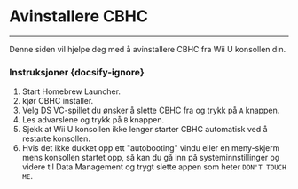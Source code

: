 # Avinstallere CBHC
---
Denne siden vil hjelpe deg med å avinstallere CBHC fra Wii U konsollen din.

### Instruksjoner {docsify-ignore}

1. Start Homebrew Launcher.
1. kjør CBHC installer.
1. Velg DS VC-spillet du ønsker å slette CBHC fra og trykk på `A` knappen.
1. Les advarslene og trykk på `B` knappen.
1. Sjekk at Wii U konsollen ikke lenger starter CBHC automatisk ved å restarte konsollen.
1. Hvis det ikke dukket opp ett "autobooting" vindu eller en meny-skjerm mens konsollen startet opp, så kan du gå inn på systeminnstillinger og videre til Data Management og trygt slette appen som heter `DON'T TOUCH ME`.